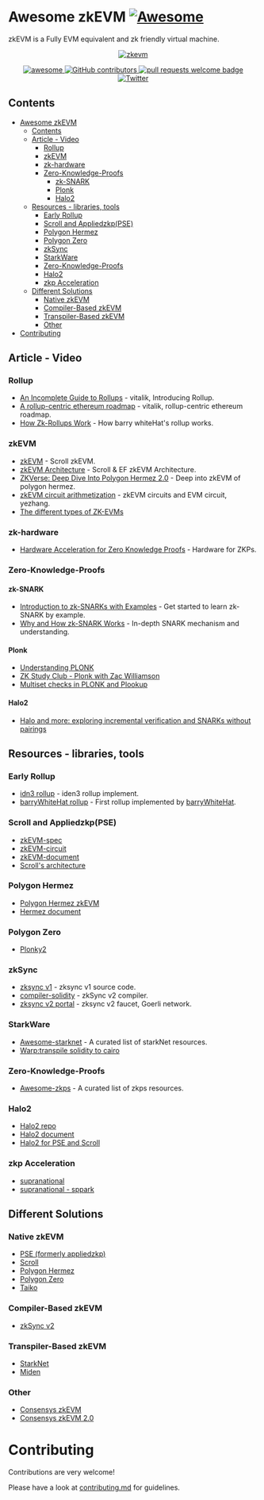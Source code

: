 # Awesome zkEVM [![Awesome](https://cdn.rawgit.com/sindresorhus/awesome/d7305f38d29fed78fa85652e3a63e154dd8e8829/media/badge.svg)](https://github.com/sindresorhus/awesome)

zkEVM is a Fully EVM equivalent and zk friendly virtual machine.

<div align="center">
  <a href="https://www.artstation.com/artwork/9mEx8a/">
    <img alt="zkevm" src="https://cdna.artstation.com/p/assets/images/images/029/062/442/4k/t-x-7.jpg?1596346307" >
  </a>
  <p align="center">
    <a href="https://github.com/sindresorhus/awesome">
      <img alt="awesome" src="https://cdn.rawgit.com/sindresorhus/awesome/d7305f38d29fed78fa85652e3a63e154dd8e8829/media/badge.svg">
    </a>
    <a href="https://github.com/LuozhuZhang/awesome-zkevm/graphs/contributors">
      <img alt="GitHub contributors" src="https://img.shields.io/github/contributors/LuozhuZhang/awesome-zkevm">
    </a>
    <a href="http://makeapullrequest.com">
      <img alt="pull requests welcome badge" src="https://img.shields.io/badge/PRs-welcome-brightgreen.svg?style=flat">
    </a>
    <a href="https://twitter.com/LuozhuZhang">
      <img alt="Twitter" src="https://img.shields.io/twitter/url/https/twitter.com/LuozhuZhang.svg?style=social&label=Follow%20%40LuozhuZhang">
    </a>
  </p>
</div>

## Contents

- [Awesome zkEVM](#awesome-zkevm-)
  - [Contents](#contents)
  - [Article - Video](#article---video)
    - [Rollup](#rollup)
    - [zkEVM](#zkevm)
    - [zk-hardware](#zk-hardware)
    - [Zero-Knowledge-Proofs](#zero-knowledge-proofs)
      - [zk-SNARK](#zk-snark)
      - [Plonk](#plonk)
      - [Halo2](#halo2)
  - [Resources - libraries, tools](#resources---libraries-tools)
    - [Early Rollup](#early-rollup)
    - [Scroll and Appliedzkp(PSE)](#scroll-and-appliedzkppse)
    - [Polygon Hermez](#polygon-hermez)
    - [Polygon Zero](#polygon-zero)
    - [zkSync](#zksync)
    - [StarkWare](#starkware)
    - [Zero-Knowledge-Proofs](#zero-knowledge-proofs-1)
    - [Halo2](#halo2-1)
    - [zkp Acceleration](#zkp-acceleration)
  - [Different Solutions](#different-solutions)
    - [Native zkEVM](#native-zkevm)
    - [Compiler-Based zkEVM](#compiler-based-zkevm)
    - [Transpiler-Based zkEVM](#transpiler-based-zkevm)
    - [Other](#other)
- [Contributing](#contributing)

## Article - Video

### Rollup

* [An Incomplete Guide to Rollups](https://vitalik.ca/general/2021/01/05/rollup.html) - vitalik, Introducing Rollup.
* [A rollup-centric ethereum roadmap](https://ethereum-magicians.org/t/a-rollup-centric-ethereum-roadmap/4698) - vitalik, rollup-centric ethereum roadmap.
* [How Zk-Rollups Work](https://medium.com/fcats-blockchain-incubator/how-zk-rollups-work-8ac4d7155b0e) - How barry whiteHat's rollup works.

### zkEVM

* [zkEVM](https://hackmd.io/@yezhang/S1_KMMbGt) - Scroll zkEVM.
* [zkEVM Architecture](https://twitter.com/LuozhuZhang/status/1538166119785111552?s=20&t=o9hnHeP1na00u6gldaxnCw) - Scroll & EF zkEVM Architecture.
* [ZKVerse: Deep Dive Into Polygon Hermez 2.0](https://blog.polygon.technology/zkverse-deep-dive-into-polygon-hermez-2-0/) - Deep into zkEVM of polygon hermez.
* [zkEVM circuit arithmetization](https://www.youtube.com/watch?v=DT8g3veR17k&t=910s) - zkEVM circuits and EVM circuit, yezhang.
* [The different types of ZK-EVMs](https://vitalik.ca/general/2022/08/04/zkevm.html)

### zk-hardware

* [Hardware Acceleration for Zero Knowledge Proofs](https://www.paradigm.xyz/2022/04/zk-hardware) - Hardware for ZKPs.

### Zero-Knowledge-Proofs 

#### zk-SNARK

* [Introduction to zk-SNARKs with Examples](https://media.consensys.net/introduction-to-zksnarks-with-examples-3283b554fc3b) - Get started to learn zk-SNARK by example.
* [Why and How zk-SNARK Works](https://medium.com/@imolfar/why-and-how-zk-snark-works-1-introduction-the-medium-of-a-proof-d946e931160) - In-depth SNARK mechanism and understanding.

#### Plonk

* [Understanding PLONK](https://vitalik.ca/general/2019/09/22/plonk.html)
* [ZK Study Club - Plonk with Zac Williamson](https://www.youtube.com/watch?v=NqrVcDuQ8hM)
* [Multiset checks in PLONK and Plookup](https://hackmd.io/@arielg/ByFgSDA7D)

#### Halo2

* [Halo and more: exploring incremental verification and SNARKs without pairings](https://vitalik.ca/general/2021/11/05/halo.html)

## Resources - libraries, tools

### Early Rollup

* [idn3 rollup](https://github.com/iden3/rollup) - iden3 rollup implement.
* [barryWhiteHat rollup](https://github.com/barryWhiteHat/roll_up) - First rollup implemented by [barryWhiteHat](https://github.com/barryWhiteHat).

### Scroll and Appliedzkp(PSE)

* [zkEVM-spec](https://github.com/privacy-scaling-explorations/zkevm-specs)
* [zkEVM-circuit](https://github.com/privacy-scaling-explorations/zkevm-circuits)
* [zkEVM-document](https://privacy-scaling-explorations.github.io/zkevm-docs/)
* [Scroll's architecture](https://scroll.mirror.xyz/nDAbJbSIJdQIWqp9kn8J0MVS4s6pYBwHmK7keidQs-k)

### Polygon Hermez

* [Polygon Hermez zkEVM](https://github.com/0xPolygonHermez/zkevm-prover)
* [Hermez document](https://docs.hermez.io/zkEVM/Overview/Overview/)

### Polygon Zero

* [Plonky2](https://github.com/mir-protocol/plonky2)

### zkSync

* [zksync v1](https://github.com/matter-labs/zksync) - zksync v1 source code.
* [compiler-solidity](https://github.com/matter-labs/compiler-solidity) - zkSync v2 compiler.
* [zksync v2 portal](https://portal.zksync.io/) - zksync v2 faucet, Goerli network.

### StarkWare

* [Awesome-starknet](https://github.com/gakonst/awesome-starknet) - A curated list of starkNet resources.
* [Warp:transpile solidity to cairo](https://github.com/NethermindEth/warp)

### Zero-Knowledge-Proofs 

* [Awesome-zkps](https://github.com/matter-labs/awesome-zero-knowledge-proofs) - A curated list of zkps resources.

### Halo2

* [Halo2 repo](https://github.com/zcash/halo2)
* [Halo2 document](https://zcash.github.io/halo2/)
* [Halo2 for PSE and Scroll](https://github.com/privacy-scaling-explorations/halo2)

### zkp Acceleration

* [supranational](https://github.com/supranational)
* [supranational - sppark](https://github.com/supranational/sppark)

## Different Solutions

### Native zkEVM

* [PSE (formerly appliedzkp)](https://github.com/privacy-scaling-explorations)
* [Scroll](https://scroll.io/)
* [Polygon Hermez](https://docs.hermez.io/zkEVM/Basic-Concepts/introduction/)
* [Polygon Zero](https://polygon.technology/solutions/polygon-zero/)
* [Taiko](https://taiko.xyz/)

### Compiler-Based zkEVM

* [zkSync v2](https://blog.matter-labs.io/zksync-2-0-public-testnet-is-live-de870ba9632a)

### Transpiler-Based zkEVM

* [StarkNet](https://medium.com/starkware/starknet-alpha-2-4aa116f0ecfc)
* [Miden](https://github.com/maticnetwork/miden)

### Other

* [Consensys zkEVM](https://ethresear.ch/t/a-zk-evm-specification/11549)
* [Consensys zkEVM 2.0](https://ethresear.ch/t/a-zk-evm-specification-part-2/13903)

# Contributing

Contributions are very welcome!

Please have a look at [contributing.md](https://github.com/LuozhuZhang/awesome-zkevm/blob/main/contributing.md) for guidelines.
